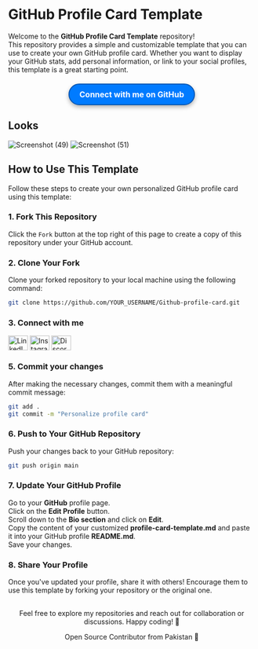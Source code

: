 # GitHub Profile Card Template

Welcome to the **GitHub Profile Card Template** repository!</br> This repository provides a simple and customizable template that you can use to create your own GitHub profile card. Whether you want to display your GitHub stats, add personal information, or link to your social profiles, this template is a great starting point.

<div align="center" style="margin: 20px;">
  <a href="https://github.com/waleedsid" target="_blank" style="display: inline-block; padding: 10px 20px; font-size: 16px; font-weight: bold; color: #fff; background: #007bff; border-radius: 25px; text-decoration: none; border: 2px solid #0056b3; box-shadow: 0 4px 8px rgba(0,0,0,0.3); transition: background 0.3s, box-shadow 0.3s, transform 0.3s;">
    Connect with me on GitHub
  </a>
</div>

 

## Looks
![Screenshot (49)](https://github.com/user-attachments/assets/89a24bbc-007a-4448-aa5d-d678e641ada6)
![Screenshot (51)](https://github.com/user-attachments/assets/7c7c1dbc-3d3e-4fbb-aaf8-0ad9fd73e9d5)

## How to Use This Template

Follow these steps to create your own personalized GitHub profile card using this template:

### 1. Fork This Repository

Click the `Fork` button at the top right of this page to create a copy of this repository under your GitHub account.

### 2. Clone Your Fork

Clone your forked repository to your local machine using the following command:
```bash
git clone https://github.com/YOUR_USERNAME/Github-profile-card.git
```

### 3. Connect with me
<p align="left">
  <a href="https://linkedin.com/in/waleedsid" target="blank"><img align="center" src="https://raw.githubusercontent.com/rahuldkjain/github-profile-readme-generator/master/src/images/icons/Social/linked-in-alt.svg" alt="LinkedIn Profile" height="30" width="40" /></a>
  <a href="https://instagram.com/waleed.siddd" target="blank"><img align="center" src="https://raw.githubusercontent.com/rahuldkjain/github-profile-readme-generator/master/src/images/icons/Social/instagram.svg" alt="Instagram Profile" height="30" width="40" /></a>
  <a href="https://discord.gg/waleedsid" target="blank"><img align="center" src="https://raw.githubusercontent.com/rahuldkjain/github-profile-readme-generator/master/src/images/icons/Social/discord.svg" alt="Discord Profile" height="30" width="40" /></a>
</p>

### 5. Commit your changes
After making the necessary changes, commit them with a meaningful commit message:

```bash
git add .
git commit -m "Personalize profile card"
```
### 6. Push to Your GitHub Repository
Push your changes back to your GitHub repository:

```bash
git push origin main
```

### 7. Update Your GitHub Profile
Go to your **GitHub** profile page. </br>
Click on the **Edit Profile** button.</br>
Scroll down to the **Bio section** and click on **Edit**.</br>
Copy the content of your customized **profile-card-template.md** and paste it into your GitHub profile **README.md**.</br>
Save your changes.

### 8. Share Your Profile
Once you've updated your profile, share it with others! Encourage them to use this template by forking your repository or the original one.

## 

 <p align="center">
Feel free to explore my repositories and reach out for collaboration or discussions. Happy coding! 🚀
   </p>
   <p align="center">
Open Source Contributor from Pakistan 💚
   </p>


